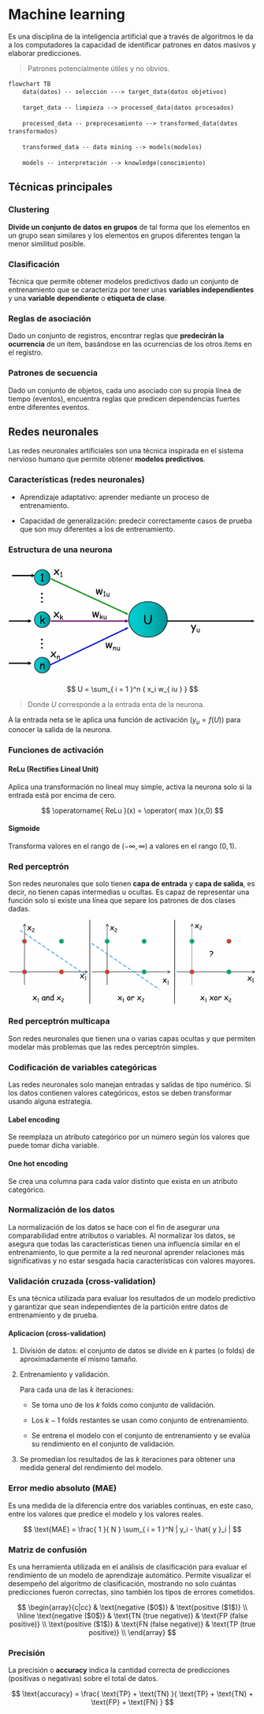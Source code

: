# Machine learning

Es una disciplina de la inteligencia artificial que a través de algoritmos le da a los computadores la capacidad de identificar patrones en datos masivos y elaborar predicciones.

> Patrones potencialmente útiles y no obvios.

```MERMAID
flowchart TB
    data(datos) -- selección ---> target_data(datos objetivos)

    target_data -- limpieza --> processed_data(datos procesados)

    processed_data -- preprocesamiento --> transformed_data(datos transformados)

    transformed_data -- data mining --> models(modelos)

    models -- interpretación --> knowledge(conocimiento)
```

## Técnicas principales

### Clustering

**Divide un conjunto de datos en grupos**
 de tal forma que los elementos en un grupo sean similares y los elementos en grupos diferentes tengan la menor similitud posible.

### Clasificación

Técnica que permite obtener modelos predictivos dado un conjunto de entrenamiento que se caracteriza por tener unas **variables independientes** y una **variable dependiente** o **etiqueta de clase**.

### Reglas de asociación

Dado un conjunto de registros, encontrar reglas que **predecirán la ocurrencia** de un ítem, basándose en las ocurrencias de los otros ítems en el registro.

### Patrones de secuencia

Dado un conjunto de objetos, cada uno asociado con su propia línea de tiempo (eventos), encuentra reglas que predicen dependencias fuertes entre diferentes eventos.

## Redes neuronales

Las redes neuronales artificiales son una técnica inspirada en el sistema nervioso humano que permite obtener **modelos predictivos**.

### Características (redes neuronales)

- Aprendizaje adaptativo: aprender mediante un proceso de entrenamiento.

- Capacidad de generalización: predecir correctamente casos de prueba que son muy diferentes a los de entrenamiento.

### Estructura de una neurona

![neuron structure](../../assets/07/Inteligencia_artificial/07_01-neuron_structure.jpg)

$$
U = \sum_{ i = 1 }^n { x_i w_{ iu } }
$$

> Donde $U$ corresponde a la entrada enta de la neurona.

A la entrada neta se le aplica una función de activación ($y_u = f(U)$) para conocer la salida de la neurona.

### Funciones de activación

#### ReLu (Rectifies Lineal Unit)

Aplica una transformación no lineal muy simple, activa la neurona solo si la entrada está por encima de cero.

$$
\operatorname{ ReLu }(x) = \operator{ max }(x,0)
$$

#### Sigmoide

Transforma valores en el rango de $(-\infty,\infty)$ a valores en el rango $(0,1)$.

### Red perceptrón

Son redes neuronales que solo tienen **capa de entrada** y **capa de salida**, es decir, no tienen capas intermedias u ocultas. Es capaz de representar una función solo si existe una línea que separe los patrones de dos clases dadas.

![perceptron network condition examples](../../assets/07/Inteligencia_artificial/07_01-perceptron_network_condition_examples.jpg)

### Red perceptrón multicapa

Son redes neuronales que tienen una o varias capas ocultas y que permiten modelar más problemas que las redes perceptrón simples.

### Codificación de variables categóricas

Las redes neuronales solo manejan entradas y salidas de tipo numérico. Si los datos contienen valores categóricos, estos se deben transformar usando alguna estrategia.

#### Label encoding

Se reemplaza un atributo categórico por un número según los valores que puede tomar dicha variable.

#### One hot encoding

Se crea una columna para cada valor distinto que exista en un atributo categórico.

### Normalización de los datos

La normalización de los datos se hace con el fin de asegurar una comparabilidad entre atributos o variables. Al normalizar los datos, se asegura que todas las características tienen una influencia similar en el entrenamiento, lo que permite a la red neuronal aprender relaciones más significativas y no estar sesgada hacia características con valores mayores.

### Validación cruzada (cross-validation)

Es una técnica utilizada para evaluar los resultados de un modelo predictivo y garantizar que sean independientes de la partición entre datos de entrenamiento y de prueba.

#### Aplicacion (cross-validation)

1. División de datos: el conjunto de datos se divide en $k$ partes (o folds) de aproximadamente el mismo tamaño.

2. Entrenamiento y validación.

    Para cada una de las $k$ iteraciones:

    - Se toma uno de los $k$ folds como conjunto de validación.

    - Los $k - 1$ folds restantes se usan como conjunto de entrenamiento.

    - Se entrena el modelo con el conjunto de entrenamiento y se evalúa su rendimiento en el conjunto de validación.

3. Se promedian los resultados de las $k$ iteraciones para obtener una medida general del rendimiento del modelo.

### Error medio absoluto (MAE)

Es una medida de la diferencia entre dos variables continuas, en este caso, entre los valores que predice el modelo y los valores reales.

$$
\text{MAE} = \frac{ 1 }{ N } \sum_{ i = 1 }^N | y_i - \hat{ y }_i |
$$

### Matriz de confusión

Es una herramienta utilizada en el análisis de clasificación para evaluar el rendimiento de un modelo de aprendizaje automático. Permite visualizar el desempeño del algoritmo de clasificación, mostrando no solo cuántas predicciones fueron correctas, sino también los tipos de errores cometidos.

$$
\begin{array}{c|cc}
    & \text{negative ($0$)} & \text{positive ($1$)} \\
    \hline
    \text{negative ($0$)} & \text{TN (true negative)} & \text{FP (false positive)} \\
    \text{positive ($1$)} & \text{FN (false negative)} & \text{TP (true positive)} \\
\end{array}
$$

### Precisión

La precisión o **accuracy** indica la cantidad correcta de predicciones (positivas o negativas) sobre el total de datos.

$$
\text{accuracy} = \frac{ \text{TP} + \text{TN} }{ \text{TP} + \text{TN} + \text{FP} + \text{FN} }
$$
